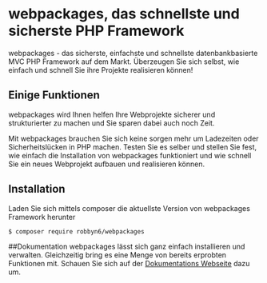 webpackages, das schnellste und sicherste PHP Framework
=
webpackages - das sicherste, einfachste und schnellste datenbankbasierte MVC PHP Framework auf dem Markt. Überzeugen Sie sich selbst, wie einfach und schnell Sie ihre Projekte realisieren können!

## Einige Funktionen
webpackages wird Ihnen helfen Ihre Webprojekte sicherer und strukturierter zu machen und Sie sparen dabei auch noch Zeit.

Mit webpackages brauchen Sie sich keine sorgen mehr um Ladezeiten oder Sicherheitslücken in PHP machen. Testen Sie es selber und stellen Sie fest, wie einfach die Installation von webpackages funktioniert und wie schnell Sie ein neues Webprojekt aufbauen und realisieren können.

## Installation
Laden Sie sich mittels composer die aktuellste Version von webpackages Framework herunter

``` bash
$ composer require robbyn6/webpackages
```

##Dokumentation
webpackages lässt sich ganz einfach installieren und verwalten. Gleichzeitig bring es eine Menge von bereits erprobten Funktionen mit. Schauen Sie sich auf der [Dokumentations Webseite][1] dazu um.

[1]: https://www.webpackages.de/documentation.html#sec-intro
